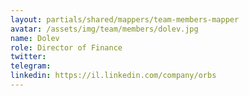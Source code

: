 ```yaml
---
layout: partials/shared/mappers/team-members-mapper
avatar: /assets/img/team/members/dolev.jpg
name: Dolev
role: Director of Finance
twitter:
telegram:
linkedin: https://il.linkedin.com/company/orbs
---
```

